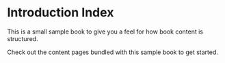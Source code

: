 Introduction Index
============================

This is a small sample book to give you a feel for how book content is
structured.

Check out the content pages bundled with this sample book to get started.
